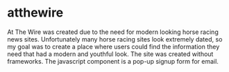 # atthewire

At The Wire was created due to the need for modern looking horse racing news sites. Unfortunately many horse racing sites look extremely dated, so my goal was to create a place where users could find the information they need that had a modern and youthful look. The site was created without frameworks. The javascript component is a pop-up signup form for email. 
